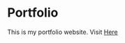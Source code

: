# Portfolio
 This is my portfolio website.
Visit <a href="https://kevinlin1120.github.io/Portfolio/">Here</a>
